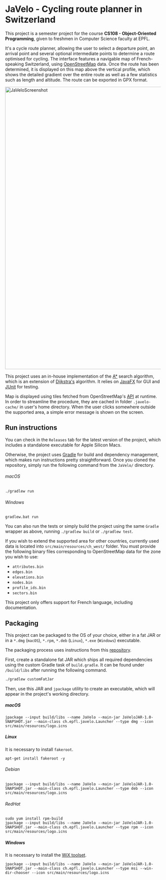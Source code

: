 # JaVelo - Cycling route planner in Switzerland

This project is a semester project for the course **CS108 - Object-Oriented Programming**, given to freshmen in Computer Science faculty at EPFL.

It's a cycle route planner, allowing the user to select a departure point, an arrival point and several optional intermediate points to determine a route optimised for cycling. The interface features a navigable map of French-speaking Switzerland, using [OpenStreetMap](https://www.openstreetmap.org/#map=6/46.449/2.210) data. Once the route has been determined, it is displayed on this map above the vertical profile, which shows the detailed gradient over the entire route as well as a few statistics such as length and altitude. The route can be exported in GPX format.

<img width="912" alt="JaVeloScreenshot" src="https://github.com/CassioManuguerra/JaVelo/assets/66010389/32efc181-ac95-4ced-98ec-b1d4e1842d38">

This project uses an in-house implementation of the [A*](https://en.wikipedia.org/wiki/A*_search_algorithm) search algorithm, which is an extension of [Dijkstra's](https://en.wikipedia.org/wiki/Dijkstra%27s_algorithm) algorithm. It relies on [JavaFX](https://openjfx.io) for GUI and [JUnit](https://junit.org/junit5/) for testing.

Map is displayed using tiles fetched from OpenStreetMap's [API](https://wiki.openstreetmap.org/wiki/Raster_tile_providers) at runtime. In order to streamline the procedure, they are cached in folder `.javelo-cache/` in user's home directory. When the user clicks somewhere outside the supported area, a simple error message is shown on the screen.

## Run instructions

You can check in the `Releases` tab for the latest version of the project, which includes a standalone executable for Apple Silicon Macs. 

Otherwise, the project uses [Gradle](https://gradle.org) for build and dependency management, which makes run instructions pretty straightforward. Once you cloned the repository, simply run the following command from the `JaVelo/` directory.

###### macOS
```shell
./gradlew run
```

###### Windows
```shell
gradlew.bat run
```


You can also run the tests or simply build the project using the same `Gradle` wrapper as above, running `./gradlew build` or `./gradlew test`.

If you wish to extend the supported area for other countries, currently used data is located into `src/main/resources/ch_west/` folder. You must provide the following binary files corresponding to OpenStreetMap data for the zone you wish to use:
- `attributes.bin`
- `edges.bin`
- `elevations.bin`
- `nodes.bin`
- `profile_ids.bin`
- `sectors.bin`

This project only offers support for French language, including documentation.

## Packaging
This project can be packaged to the OS of your choice, either in a fat JAR or in a `*.dmg` (`macOS`), `*.rpm`, `*.deb` (`Linux`), `*.exe` (`Windows`) executable.

The packaging process uses instructions from this [repository](https://github.com/heshanthenura/JavaPackageDemo/blob/master/README.md).

First, create a standalone fat JAR which ships all required dependencies using the custom Gradle task of `build.gradle`. It can be found under `/build/libs` after running the following command.
```sh
./gradlew customFatJar
```

Then, use this JAR and `jpackage` utility to create an executable, which will appear in the project's working directory.
##### macOS
```shell
jpackage --input build/libs --name JaVelo --main-jar JaVeloJAR-1.0-SNAPSHOT.jar --main-class ch.epfl.javelo.Launcher --type dmg --icon src/main/resources/logo.icns
```
##### Linux
It is necessary to install `fakeroot`.
```
apt-get install fakeroot -y
```
###### Debian
```shell
jpackage --input build/libs --name JaVelo --main-jar JaVeloJAR-1.0-SNAPSHOT.jar --main-class ch.epfl.javelo.Launcher --type deb --icon src/main/resources/logo.icns 
```
###### RedHat
```shell
sudo yum install rpm-build
jpackage --input build/libs --name JaVelo --main-jar JaVeloJAR-1.0-SNAPSHOT.jar --main-class ch.epfl.javelo.Launcher --type rpm --icon src/main/resources/logo.icns 
```
##### Windows
It is necessary to install the [WiX toolset](https://wixtoolset.org/docs/wix3/).
```shell
jpackage --input build/libs --name JaVelo --main-jar JaVeloJAR-1.0-SNAPSHOT.jar --main-class ch.epfl.javelo.Launcher --type msi --win-dir-chooser --icon src/main/resources/logo.icns 
```
